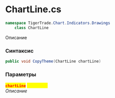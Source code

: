 
# ChartLine.cs
```csharp
namespace TigerTrade.Chart.Indicators.Drawings  
    class ChartLine
```

Описание

### Синтаксис
```csharp
public void CopyTheme(ChartLine chartLine)
```

### Параметры  
<mark style="color:red;">**`chartLine`**</mark> <mark style="color:yellow;">`ChartLine`</mark>  
 *Описание*  
  

                    
                    